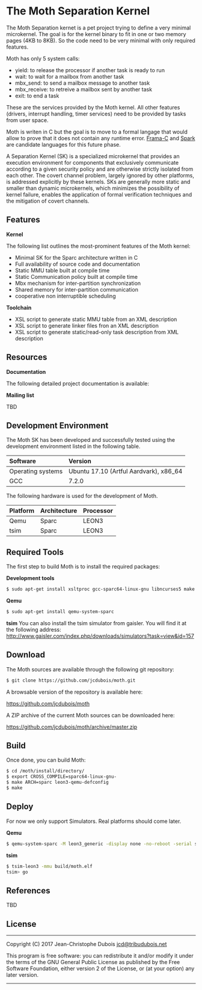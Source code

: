 The Moth Separation Kernel
==========================

The Moth Separation kernet is a pet project trying to define a very minimal
microkernel. The goal is for the kernel binary to fit in one or two
memory pages (4KB to 8KB). So the code need to be very minimal with only
required features.

Moth has only 5 system calls:

+ yield: to release the processor if another task is ready to run
+ wait: to wait for a mailbox from another task
+ mbx_send: to send a mailbox message to another task
+ mbx_receive: to retreive a mailbox sent by another task
+ exit: to end a task

These are the services provided by the Moth kernel. All other features 
(drivers, interrupt handling, timer services) need to be provided by tasks
from user space.

Moth is writen in C but the goal is to move to a formal langage that
would allow to prove that it does not contain any runtime error. [Frama-C](https://frama-c.com/)  and
[Spark](http://www.spark-2014.org/)  are candidate languages for this future phase.

A Separation Kernel (SK) is a specialized microkernel that provides an
execution environment for components that exclusively communicate according to
a given security policy and are otherwise strictly isolated from each other.
The covert channel problem, largely ignored by other platforms, is addressed
explicitly by these kernels. SKs are generally more static and smaller than
dynamic microkernels, which minimizes the possibility of kernel failure,
enables the application of formal verification techniques and the mitigation of
covert channels.

Features
--------

**Kernel**

The following list outlines the most-prominent features of the Moth kernel:

+ Minimal SK for the Sparc architecture written in C
+ Full availability of source code and documentation
+ Static MMU table built at compile time
+ Static Communication policy built at compile time
+ Mbx mechanism for inter-partition synchronization
+ Shared memory for inter-partition communication
+ cooperative non interruptible scheduling

**Toolchain**

+ XSL script to generate static MMU table from an XML description
+ XSL script to generate linker files fron an XML description
+ XSL script to generate static/read-only task description from XML description

Resources
---------

**Documentation**

The following detailed project documentation is available:

**Mailing list**

TBD

Development Environment
-----------------------
The Moth SK has been developed and successfully tested using the development
environment listed in the following table.

| Software               | Version                                 |
|:---------------------- |:--------------------------------------- |
| Operating systems      | Ubuntu 17.10 (Artful Aardvark), x86_64  |
| GCC                    | 7.2.0                                   |

The following hardware is used for the development of Moth.

| Platform                       | Architecture | Processor        |
|:------------------------------ |:------------ |:---------------- |
| Qemu                           | Sparc        | LEON3            |
| tsim                           | Sparc        | LEON3            |

Required Tools
--------------
The first step to build Moth is to install the required packages:

**Development tools**
```bash
$ sudo apt-get install xsltproc gcc-sparc64-linux-gnu libncurses5 make binutils gcc git
```

**Qemu**
```bash
$ sudo apt-get install qemu-system-sparc
```

**tsim**
You can also install the tsim simulator from gaisler.
You will find it at the following address: http://www.gaisler.com/index.php/downloads/simulators?task=view&id=157

Download
---------
The Moth sources are available through the following git repository:

```bash
$ git clone https://github.com/jcdubois/moth.git
```

A browsable version of the repository is available here:

https://github.com/jcdubois/moth

A ZIP archive of the current Moth sources can be downloaded here:

https://github.com/jcdubois/moth/archive/master.zip

Build
-----
Once done, you can build Moth:

```bash
$ cd /moth/install/directory/
$ export CROSS_COMPILE=sparc64-linux-gnu-
$ make ARCH=sparc leon3-qemu-defconfig
$ make
```

Deploy
------
For now we only support Simulators. Real platforms should come later.

**Qemu**
```bash
$ qemu-system-sparc -M leon3_generic -display none -no-reboot -serial stdio -kernel build/moth.elf
```

**tsim**
```bash
$ tsim-leon3 -mmu build/moth.elf
tsim> go
```

References
----------
TBD

License
-------
***

Copyright (C) 2017 Jean-Christophe Dubois <jcd@tribudubois.net>

This program is free software: you can redistribute it and/or modify it under
the terms of the GNU General Public License as published by the Free Software
Foundation, either version 2 of the License, or (at your option) any later
version.

***
